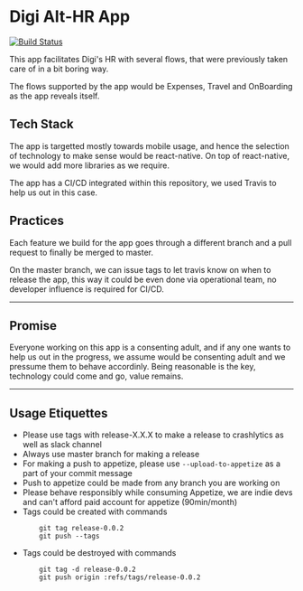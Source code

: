 # Digi Alt-HR App

[![Build Status](https://travis-ci.org/aajiwani/digi-hr-app.svg?branch=master)](https://travis-ci.org/aajiwani/digi-hr-app)

This app facilitates Digi's HR with several flows, that were previously taken care of in a bit boring way.

The flows supported by the app would be Expenses, Travel and OnBoarding as the app reveals itself.

## Tech Stack

The app is targetted mostly towards mobile usage, and hence the selection of technology to make sense would be react-native. On top of react-native, we would add more libraries as we require.

The app has a CI/CD integrated within this repository, we used Travis to help us out in this case.

## Practices

Each feature we build for the app goes through a different branch and a pull request to finally be merged to master.

On the master branch, we can issue tags to let travis know on when to release the app, this way it could be even done via operational team, no developer influence is required for CI/CD.

---

## Promise

Everyone working on this app is a consenting adult, and if any one wants to help us out in the progress, we assume would be consenting adult and we pressume them to behave accordinly. Being reasonable is the key, technology could come and go, value remains.

---

## Usage Etiquettes

*   Please use tags with release-X.X.X to make a release to crashlytics as well as slack channel
*   Always use master branch for making a release
*   For making a push to appetize, please use `--upload-to-appetize` as a part of your commit message
*   Push to appetize could be made from any branch you are working on
*   Please behave responsibly while consuming Appetize, we are indie devs and can't afford paid account for appetize (90min/month)
*   Tags could be created with commands
    ```
        git tag release-0.0.2
        git push --tags
    ```
*   Tags could be destroyed with commands
    ```
        git tag -d release-0.0.2
        git push origin :refs/tags/release-0.0.2
    ```
